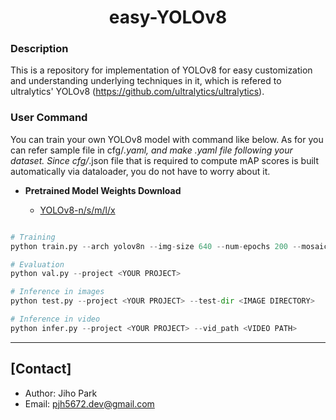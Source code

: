 # <div align="center">easy-YOLOv8</div>

### Description

This is a repository for implementation of YOLOv8 for easy customization and understanding underlying techniques in it, which is refered to ultralytics' YOLOv8 (https://github.com/ultralytics/ultralytics).   


### User Command 

You can train your own YOLOv8 model with command like below. As for <DATASET> you can refer sample file in cfg/*.yaml, and make <DATASET NAME>.yaml file following your dataset. Since cfg/*.json file that is required to compute mAP scores is built automatically via dataloader, you do not have to worry about it. 

 - **Pretrained Model Weights Download**

	- [YOLOv8-n/s/m/l/x](https://drive.google.com/drive/folders/15ZSlGSijAzqIyV5PjmMKIOhKhXmemFOy?usp=sharing)


```python

# Training
python train.py --arch yolov8n --img-size 640 --num-epochs 200 --mosaic --close-mosaic 5 --model-ema --project <YOUR PROJECT> --dataset <YOUR DATASET>

# Evaluation
python val.py --project <YOUR PROJECT>

# Inference in images
python test.py --project <YOUR PROJECT> --test-dir <IMAGE DIRECTORY>

# Inference in video
python infer.py --project <YOUR PROJECT> --vid_path <VIDEO PATH>
```

---
## [Contact]
- Author: Jiho Park  
- Email: pjh5672.dev@gmail.com  
